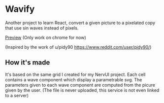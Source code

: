 # Wavify

Another project to learn React, convert a given picture to a pixelated copy that use sin waves instead of pixels.

[Preview](https://zimroid.github.io/wavify) (Only work on chrome for now)

(Inspired by the work of u/pidy90 https://www.reddit.com/user/pidy90/)

## How it's made

It's based on the same grid I created for my NervUI project.
Each cell contains a wave component which display a parametrable svg.
The parameters given to each wave component are computed from the picure given by the user.
(The file is never uploaded, this service is not even linked to a server)
